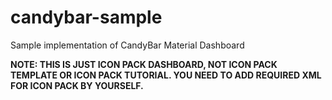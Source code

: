 # candybar-sample
Sample implementation of CandyBar Material Dashboard

**NOTE: THIS IS JUST ICON PACK DASHBOARD, NOT ICON PACK TEMPLATE OR ICON PACK TUTORIAL. YOU NEED TO ADD REQUIRED XML FOR ICON PACK BY YOURSELF.**
